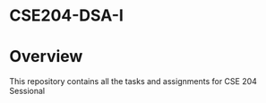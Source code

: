 # CSE204-DSA-I

# Overview

This repository contains all the tasks and assignments for CSE 204 Sessional